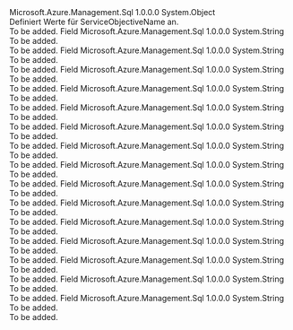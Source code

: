 <Type Name="ServiceObjectiveName" FullName="Microsoft.Azure.Management.Sql.Models.ServiceObjectiveName">
  <TypeSignature Language="C#" Value="public static class ServiceObjectiveName" />
  <TypeSignature Language="ILAsm" Value=".class public auto ansi abstract sealed beforefieldinit ServiceObjectiveName extends System.Object" />
  <TypeSignature Language="DocId" Value="T:Microsoft.Azure.Management.Sql.Models.ServiceObjectiveName" />
  <TypeSignature Language="VB.NET" Value="Public Class ServiceObjectiveName" />
  <TypeSignature Language="F#" Value="type ServiceObjectiveName = class" />
  <AssemblyInfo>
    <AssemblyName>Microsoft.Azure.Management.Sql</AssemblyName>
    <AssemblyVersion>1.0.0.0</AssemblyVersion>
  </AssemblyInfo>
  <Base>
    <BaseTypeName>System.Object</BaseTypeName>
  </Base>
  <Interfaces />
  <Docs>
    <summary>
            Definiert Werte für ServiceObjectiveName an.
            </summary>
    <remarks>To be added.</remarks>
  </Docs>
  <Members>
    <Member MemberName="Basic">
      <MemberSignature Language="C#" Value="public const string Basic;" />
      <MemberSignature Language="ILAsm" Value=".field public static literal string Basic" />
      <MemberSignature Language="DocId" Value="F:Microsoft.Azure.Management.Sql.Models.ServiceObjectiveName.Basic" />
      <MemberSignature Language="VB.NET" Value="Public Const Basic As String " />
      <MemberSignature Language="F#" Value="val mutable Basic : string" Usage="Microsoft.Azure.Management.Sql.Models.ServiceObjectiveName.Basic" />
      <MemberType>Field</MemberType>
      <AssemblyInfo>
        <AssemblyName>Microsoft.Azure.Management.Sql</AssemblyName>
        <AssemblyVersion>1.0.0.0</AssemblyVersion>
      </AssemblyInfo>
      <ReturnValue>
        <ReturnType>System.String</ReturnType>
      </ReturnValue>
      <Docs>
        <summary>To be added.</summary>
        <remarks>To be added.</remarks>
      </Docs>
    </Member>
    <Member MemberName="ElasticPool">
      <MemberSignature Language="C#" Value="public const string ElasticPool;" />
      <MemberSignature Language="ILAsm" Value=".field public static literal string ElasticPool" />
      <MemberSignature Language="DocId" Value="F:Microsoft.Azure.Management.Sql.Models.ServiceObjectiveName.ElasticPool" />
      <MemberSignature Language="VB.NET" Value="Public Const ElasticPool As String " />
      <MemberSignature Language="F#" Value="val mutable ElasticPool : string" Usage="Microsoft.Azure.Management.Sql.Models.ServiceObjectiveName.ElasticPool" />
      <MemberType>Field</MemberType>
      <AssemblyInfo>
        <AssemblyName>Microsoft.Azure.Management.Sql</AssemblyName>
        <AssemblyVersion>1.0.0.0</AssemblyVersion>
      </AssemblyInfo>
      <ReturnValue>
        <ReturnType>System.String</ReturnType>
      </ReturnValue>
      <Docs>
        <summary>To be added.</summary>
        <remarks>To be added.</remarks>
      </Docs>
    </Member>
    <Member MemberName="P1">
      <MemberSignature Language="C#" Value="public const string P1;" />
      <MemberSignature Language="ILAsm" Value=".field public static literal string P1" />
      <MemberSignature Language="DocId" Value="F:Microsoft.Azure.Management.Sql.Models.ServiceObjectiveName.P1" />
      <MemberSignature Language="VB.NET" Value="Public Const P1 As String " />
      <MemberSignature Language="F#" Value="val mutable P1 : string" Usage="Microsoft.Azure.Management.Sql.Models.ServiceObjectiveName.P1" />
      <MemberType>Field</MemberType>
      <AssemblyInfo>
        <AssemblyName>Microsoft.Azure.Management.Sql</AssemblyName>
        <AssemblyVersion>1.0.0.0</AssemblyVersion>
      </AssemblyInfo>
      <ReturnValue>
        <ReturnType>System.String</ReturnType>
      </ReturnValue>
      <Docs>
        <summary>To be added.</summary>
        <remarks>To be added.</remarks>
      </Docs>
    </Member>
    <Member MemberName="P11">
      <MemberSignature Language="C#" Value="public const string P11;" />
      <MemberSignature Language="ILAsm" Value=".field public static literal string P11" />
      <MemberSignature Language="DocId" Value="F:Microsoft.Azure.Management.Sql.Models.ServiceObjectiveName.P11" />
      <MemberSignature Language="VB.NET" Value="Public Const P11 As String " />
      <MemberSignature Language="F#" Value="val mutable P11 : string" Usage="Microsoft.Azure.Management.Sql.Models.ServiceObjectiveName.P11" />
      <MemberType>Field</MemberType>
      <AssemblyInfo>
        <AssemblyName>Microsoft.Azure.Management.Sql</AssemblyName>
        <AssemblyVersion>1.0.0.0</AssemblyVersion>
      </AssemblyInfo>
      <ReturnValue>
        <ReturnType>System.String</ReturnType>
      </ReturnValue>
      <Docs>
        <summary>To be added.</summary>
        <remarks>To be added.</remarks>
      </Docs>
    </Member>
    <Member MemberName="P15">
      <MemberSignature Language="C#" Value="public const string P15;" />
      <MemberSignature Language="ILAsm" Value=".field public static literal string P15" />
      <MemberSignature Language="DocId" Value="F:Microsoft.Azure.Management.Sql.Models.ServiceObjectiveName.P15" />
      <MemberSignature Language="VB.NET" Value="Public Const P15 As String " />
      <MemberSignature Language="F#" Value="val mutable P15 : string" Usage="Microsoft.Azure.Management.Sql.Models.ServiceObjectiveName.P15" />
      <MemberType>Field</MemberType>
      <AssemblyInfo>
        <AssemblyName>Microsoft.Azure.Management.Sql</AssemblyName>
        <AssemblyVersion>1.0.0.0</AssemblyVersion>
      </AssemblyInfo>
      <ReturnValue>
        <ReturnType>System.String</ReturnType>
      </ReturnValue>
      <Docs>
        <summary>To be added.</summary>
        <remarks>To be added.</remarks>
      </Docs>
    </Member>
    <Member MemberName="P2">
      <MemberSignature Language="C#" Value="public const string P2;" />
      <MemberSignature Language="ILAsm" Value=".field public static literal string P2" />
      <MemberSignature Language="DocId" Value="F:Microsoft.Azure.Management.Sql.Models.ServiceObjectiveName.P2" />
      <MemberSignature Language="VB.NET" Value="Public Const P2 As String " />
      <MemberSignature Language="F#" Value="val mutable P2 : string" Usage="Microsoft.Azure.Management.Sql.Models.ServiceObjectiveName.P2" />
      <MemberType>Field</MemberType>
      <AssemblyInfo>
        <AssemblyName>Microsoft.Azure.Management.Sql</AssemblyName>
        <AssemblyVersion>1.0.0.0</AssemblyVersion>
      </AssemblyInfo>
      <ReturnValue>
        <ReturnType>System.String</ReturnType>
      </ReturnValue>
      <Docs>
        <summary>To be added.</summary>
        <remarks>To be added.</remarks>
      </Docs>
    </Member>
    <Member MemberName="P3">
      <MemberSignature Language="C#" Value="public const string P3;" />
      <MemberSignature Language="ILAsm" Value=".field public static literal string P3" />
      <MemberSignature Language="DocId" Value="F:Microsoft.Azure.Management.Sql.Models.ServiceObjectiveName.P3" />
      <MemberSignature Language="VB.NET" Value="Public Const P3 As String " />
      <MemberSignature Language="F#" Value="val mutable P3 : string" Usage="Microsoft.Azure.Management.Sql.Models.ServiceObjectiveName.P3" />
      <MemberType>Field</MemberType>
      <AssemblyInfo>
        <AssemblyName>Microsoft.Azure.Management.Sql</AssemblyName>
        <AssemblyVersion>1.0.0.0</AssemblyVersion>
      </AssemblyInfo>
      <ReturnValue>
        <ReturnType>System.String</ReturnType>
      </ReturnValue>
      <Docs>
        <summary>To be added.</summary>
        <remarks>To be added.</remarks>
      </Docs>
    </Member>
    <Member MemberName="P4">
      <MemberSignature Language="C#" Value="public const string P4;" />
      <MemberSignature Language="ILAsm" Value=".field public static literal string P4" />
      <MemberSignature Language="DocId" Value="F:Microsoft.Azure.Management.Sql.Models.ServiceObjectiveName.P4" />
      <MemberSignature Language="VB.NET" Value="Public Const P4 As String " />
      <MemberSignature Language="F#" Value="val mutable P4 : string" Usage="Microsoft.Azure.Management.Sql.Models.ServiceObjectiveName.P4" />
      <MemberType>Field</MemberType>
      <AssemblyInfo>
        <AssemblyName>Microsoft.Azure.Management.Sql</AssemblyName>
        <AssemblyVersion>1.0.0.0</AssemblyVersion>
      </AssemblyInfo>
      <ReturnValue>
        <ReturnType>System.String</ReturnType>
      </ReturnValue>
      <Docs>
        <summary>To be added.</summary>
        <remarks>To be added.</remarks>
      </Docs>
    </Member>
    <Member MemberName="P6">
      <MemberSignature Language="C#" Value="public const string P6;" />
      <MemberSignature Language="ILAsm" Value=".field public static literal string P6" />
      <MemberSignature Language="DocId" Value="F:Microsoft.Azure.Management.Sql.Models.ServiceObjectiveName.P6" />
      <MemberSignature Language="VB.NET" Value="Public Const P6 As String " />
      <MemberSignature Language="F#" Value="val mutable P6 : string" Usage="Microsoft.Azure.Management.Sql.Models.ServiceObjectiveName.P6" />
      <MemberType>Field</MemberType>
      <AssemblyInfo>
        <AssemblyName>Microsoft.Azure.Management.Sql</AssemblyName>
        <AssemblyVersion>1.0.0.0</AssemblyVersion>
      </AssemblyInfo>
      <ReturnValue>
        <ReturnType>System.String</ReturnType>
      </ReturnValue>
      <Docs>
        <summary>To be added.</summary>
        <remarks>To be added.</remarks>
      </Docs>
    </Member>
    <Member MemberName="S0">
      <MemberSignature Language="C#" Value="public const string S0;" />
      <MemberSignature Language="ILAsm" Value=".field public static literal string S0" />
      <MemberSignature Language="DocId" Value="F:Microsoft.Azure.Management.Sql.Models.ServiceObjectiveName.S0" />
      <MemberSignature Language="VB.NET" Value="Public Const S0 As String " />
      <MemberSignature Language="F#" Value="val mutable S0 : string" Usage="Microsoft.Azure.Management.Sql.Models.ServiceObjectiveName.S0" />
      <MemberType>Field</MemberType>
      <AssemblyInfo>
        <AssemblyName>Microsoft.Azure.Management.Sql</AssemblyName>
        <AssemblyVersion>1.0.0.0</AssemblyVersion>
      </AssemblyInfo>
      <ReturnValue>
        <ReturnType>System.String</ReturnType>
      </ReturnValue>
      <Docs>
        <summary>To be added.</summary>
        <remarks>To be added.</remarks>
      </Docs>
    </Member>
    <Member MemberName="S1">
      <MemberSignature Language="C#" Value="public const string S1;" />
      <MemberSignature Language="ILAsm" Value=".field public static literal string S1" />
      <MemberSignature Language="DocId" Value="F:Microsoft.Azure.Management.Sql.Models.ServiceObjectiveName.S1" />
      <MemberSignature Language="VB.NET" Value="Public Const S1 As String " />
      <MemberSignature Language="F#" Value="val mutable S1 : string" Usage="Microsoft.Azure.Management.Sql.Models.ServiceObjectiveName.S1" />
      <MemberType>Field</MemberType>
      <AssemblyInfo>
        <AssemblyName>Microsoft.Azure.Management.Sql</AssemblyName>
        <AssemblyVersion>1.0.0.0</AssemblyVersion>
      </AssemblyInfo>
      <ReturnValue>
        <ReturnType>System.String</ReturnType>
      </ReturnValue>
      <Docs>
        <summary>To be added.</summary>
        <remarks>To be added.</remarks>
      </Docs>
    </Member>
    <Member MemberName="S2">
      <MemberSignature Language="C#" Value="public const string S2;" />
      <MemberSignature Language="ILAsm" Value=".field public static literal string S2" />
      <MemberSignature Language="DocId" Value="F:Microsoft.Azure.Management.Sql.Models.ServiceObjectiveName.S2" />
      <MemberSignature Language="VB.NET" Value="Public Const S2 As String " />
      <MemberSignature Language="F#" Value="val mutable S2 : string" Usage="Microsoft.Azure.Management.Sql.Models.ServiceObjectiveName.S2" />
      <MemberType>Field</MemberType>
      <AssemblyInfo>
        <AssemblyName>Microsoft.Azure.Management.Sql</AssemblyName>
        <AssemblyVersion>1.0.0.0</AssemblyVersion>
      </AssemblyInfo>
      <ReturnValue>
        <ReturnType>System.String</ReturnType>
      </ReturnValue>
      <Docs>
        <summary>To be added.</summary>
        <remarks>To be added.</remarks>
      </Docs>
    </Member>
    <Member MemberName="S3">
      <MemberSignature Language="C#" Value="public const string S3;" />
      <MemberSignature Language="ILAsm" Value=".field public static literal string S3" />
      <MemberSignature Language="DocId" Value="F:Microsoft.Azure.Management.Sql.Models.ServiceObjectiveName.S3" />
      <MemberSignature Language="VB.NET" Value="Public Const S3 As String " />
      <MemberSignature Language="F#" Value="val mutable S3 : string" Usage="Microsoft.Azure.Management.Sql.Models.ServiceObjectiveName.S3" />
      <MemberType>Field</MemberType>
      <AssemblyInfo>
        <AssemblyName>Microsoft.Azure.Management.Sql</AssemblyName>
        <AssemblyVersion>1.0.0.0</AssemblyVersion>
      </AssemblyInfo>
      <ReturnValue>
        <ReturnType>System.String</ReturnType>
      </ReturnValue>
      <Docs>
        <summary>To be added.</summary>
        <remarks>To be added.</remarks>
      </Docs>
    </Member>
    <Member MemberName="System">
      <MemberSignature Language="C#" Value="public const string System;" />
      <MemberSignature Language="ILAsm" Value=".field public static literal string System" />
      <MemberSignature Language="DocId" Value="F:Microsoft.Azure.Management.Sql.Models.ServiceObjectiveName.System" />
      <MemberSignature Language="VB.NET" Value="Public Const System As String " />
      <MemberSignature Language="F#" Value="val mutable System : string" Usage="Microsoft.Azure.Management.Sql.Models.ServiceObjectiveName.System" />
      <MemberType>Field</MemberType>
      <AssemblyInfo>
        <AssemblyName>Microsoft.Azure.Management.Sql</AssemblyName>
        <AssemblyVersion>1.0.0.0</AssemblyVersion>
      </AssemblyInfo>
      <ReturnValue>
        <ReturnType>System.String</ReturnType>
      </ReturnValue>
      <Docs>
        <summary>To be added.</summary>
        <remarks>To be added.</remarks>
      </Docs>
    </Member>
    <Member MemberName="System2">
      <MemberSignature Language="C#" Value="public const string System2;" />
      <MemberSignature Language="ILAsm" Value=".field public static literal string System2" />
      <MemberSignature Language="DocId" Value="F:Microsoft.Azure.Management.Sql.Models.ServiceObjectiveName.System2" />
      <MemberSignature Language="VB.NET" Value="Public Const System2 As String " />
      <MemberSignature Language="F#" Value="val mutable System2 : string" Usage="Microsoft.Azure.Management.Sql.Models.ServiceObjectiveName.System2" />
      <MemberType>Field</MemberType>
      <AssemblyInfo>
        <AssemblyName>Microsoft.Azure.Management.Sql</AssemblyName>
        <AssemblyVersion>1.0.0.0</AssemblyVersion>
      </AssemblyInfo>
      <ReturnValue>
        <ReturnType>System.String</ReturnType>
      </ReturnValue>
      <Docs>
        <summary>To be added.</summary>
        <remarks>To be added.</remarks>
      </Docs>
    </Member>
  </Members>
</Type>